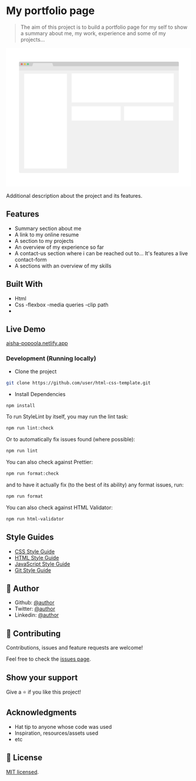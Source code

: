 # My portfolio page

> The aim of this project is to build a portfolio page for my self to show a summary about me, my work, experience and some of my projects...


![screenshot](./app_screenshot.png)

Additional description about the project and its features.

## Features

- Summary section about me
- A link to my online resume
- A section to my projects
- An overview of my experience so far
- A contact-us section where i can be reached out to... It's features a live contact-form
- A sections with an overview of my skills


## Built With

- Html
- Css
  -flexbox
  -media queries
  -clip path
-

## Live Demo

[aisha-popoola.netlify.app](https://aisha-popoola.netlify.app/)

### Development (Running locally)

- Clone the project

```bash
git clone https://github.com/user/html-css-template.git

```

- Install Dependencies

```bash
npm install
```

To run StyleLint by itself, you may run the lint task:

```bash
npm run lint:check
```

Or to automatically fix issues found (where possible):

```bash
npm run lint
```

You can also check against Prettier:

```bash
npm run format:check
```

and to have it actually fix (to the best of its ability) any format issues, run:

```bash
npm run format
```

You can also check against HTML Validator:

```bash
npm run html-validator
```

## Style Guides

- [CSS Style Guide](http://udacity.github.io/frontend-nanodegree-styleguide/css.html)
- [HTML Style Guide](http://udacity.github.io/frontend-nanodegree-styleguide/index.html)
- [JavaScript Style Guide](http://udacity.github.io/frontend-nanodegree-styleguide/javascript.html)
- [Git Style Guide](https://udacity.github.io/git-styleguide/)

## 👤 Author

- Github: [@author](https://github.com/aishatpopoola)
- Twitter: [@author](https://twitter./PopoolaAishat)
- Linkedin: [@author](https://www.linkedin.com/in/aishat-popoola/)

## 🤝 Contributing

Contributions, issues and feature requests are welcome!

Feel free to check the [issues page](../../issues).

## Show your support

Give a ⭐️ if you like this project!

## Acknowledgments

- Hat tip to anyone whose code was used
- Inspiration, resources/assets used
- etc

## 📝 License

[MIT licensed](./LICENSE).
